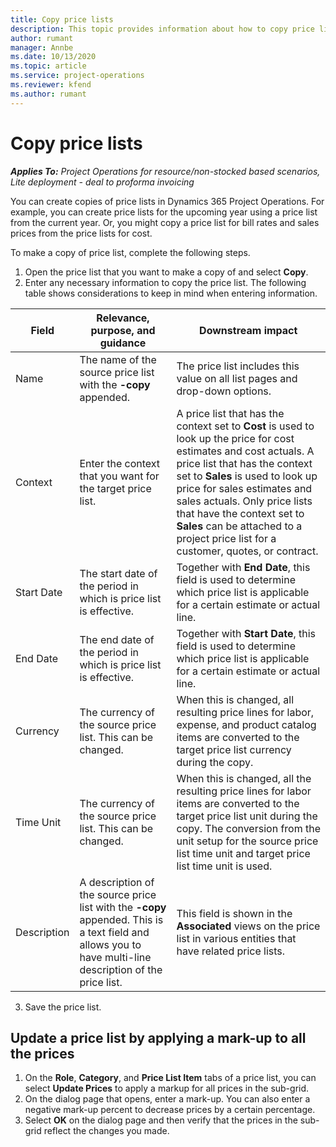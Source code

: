 ```yaml
---
title: Copy price lists
description: This topic provides information about how to copy price lists in Project Operations.
author: rumant
manager: Annbe
ms.date: 10/13/2020
ms.topic: article
ms.service: project-operations
ms.reviewer: kfend 
ms.author: rumant
---
```


# Copy price lists

_**Applies To:** Project Operations for resource/non-stocked based scenarios, Lite deployment - deal to proforma invoicing_

You can create copies of price lists in Dynamics 365 Project Operations. For example, you can create price lists for the upcoming year using a price list from the current year.  Or, you might copy a price list for bill rates and sales prices from the price lists for cost. 

To make a copy of price list, complete the following steps.

1. Open the price list that you want to make a copy of and select **Copy**.
2. Enter any necessary information to copy the price list. The following table shows considerations to keep in mind when entering information.

| Field | Relevance, purpose, and guidance | Downstream impact |
| --- | --- | --- |
| Name | The name of the source price list with the **-copy** appended. | The price list includes this value on all list pages and drop-down options. |
| Context | Enter the context that you want for the target price list. | A price list that has the context set to **Cost** is used to look up the price for cost estimates and cost actuals. A price list that has the context set to **Sales** is used to look up price for sales estimates and sales actuals. Only price lists that have the context set to **Sales** can be attached to a project price list for a customer, quotes, or contract. |
| Start Date | The start date of the period in which is price list is effective. | Together with **End Date**, this field is used to determine which price list is applicable for a certain estimate or actual line. |
| End Date | The end date of the period in which is price list is effective. | Together with **Start Date**, this field is used to determine which price list is applicable for a certain estimate or actual line. |
| Currency | The currency of the source price list. This can be changed. | When this is changed, all resulting price lines for labor, expense, and product catalog items are converted to the target price list currency during the copy. |
| Time Unit | The currency of the source price list. This can be changed. | When this is changed, all the resulting price lines for labor items are converted to the target price list unit during the copy. The conversion from the unit setup for the source price list time unit and target price list time unit is used. |
| Description | A description of the source price list with the **-copy** appended. This is a text field and allows you to have multi-line description of the price list. | This field is shown in the **Associated** views on the price list in various entities that have related price lists. |

3. Save the price list. 

## Update a price list by applying a mark-up to all the prices

1. On the **Role**, **Category**, and **Price List Item** tabs of a price list, you can select **Update Prices** to apply a markup for all prices in the sub-grid. 
2. On the dialog page that opens, enter a mark-up. You can also enter a negative mark-up percent to decrease prices by a certain percentage. 
3. Select **OK** on the dialog page and then verify that the prices in the sub-grid reflect the changes you made.
